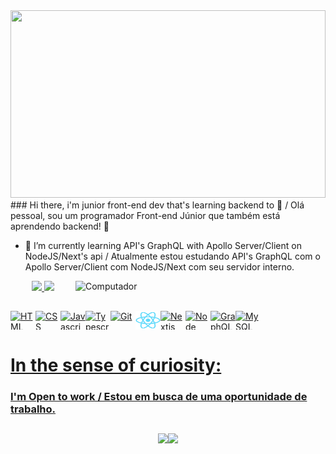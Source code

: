 <img width='100%' height='300px' src='https://raw.githubusercontent.com/joaopauloaramuni/joaopauloaramuni/master/img/header.png' />

<div>
    ### Hi there, i'm junior front-end dev that's learning backend to 👋 / Olá pessoal, sou um programador Front-end Júnior que também está aprendendo backend! 👋

  - 🌱 I’m currently learning API's GraphQL with Apollo Server/Client on NodeJS/Next's api / Atualmente estou estudando API's GraphQL com o Apollo Server/Client com    NodeJS/Next com seu servidor interno.
</div>
  
  <img src='https://raw.githubusercontent.com/MicaelliMedeiros/micaellimedeiros/master/image/computer-illustration.png' min-width="400px" max-width="400px" width="400px" align="right" alt="Computador" />


<div align="center">
  <a href="https://github.com/hxsggsz">
  <img height="160em" src="https://github-readme-stats.vercel.app/api/top-langs/?username=hxsggsz&layout=compact&langs_count=7&theme=tokyonight"/>
  <img height="150em" src="https://github-readme-stats.vercel.app/api?username=hxsggsz&show_icons=true&theme=tokyonight&include_all_commits=true&count_private=true"/>
</div>

##
  
<div style='display: flex'>
  <img align="center" alt="HTML" height="30" width="40" src="https://cdn.jsdelivr.net/gh/devicons/devicon/icons/html5/html5-original.svg">
  <img align="center" alt="CSS" height="30" width="40" src="https://cdn.jsdelivr.net/gh/devicons/devicon/icons/css3/css3-original.svg">
  <img align="center" alt="Javascript" height="30" width="40" src="https://cdn.jsdelivr.net/gh/devicons/devicon/icons/javascript/javascript-plain.svg">
  <img align="center" alt="Typescript" height="30" width="40" src="https://cdn.jsdelivr.net/gh/devicons/devicon/icons/typescript/typescript-original.svg">
  <img align="center" alt="Git" height="30" width="40" src="https://cdn.jsdelivr.net/gh/devicons/devicon/icons/git/git-original.svg">
  <img align="center" alt="Reactjs" height="30" width="40" src="https://raw.githubusercontent.com/devicons/devicon/master/icons/react/react-original.svg">
  <img align="center" alt="Nextjs" height="30" width="40" src="https://cdn.jsdelivr.net/gh/devicons/devicon/icons/nextjs/nextjs-original.svg">  
  <img align="center" alt="Node" height="30" width="40" src="https://cdn.jsdelivr.net/gh/devicons/devicon/icons/nodejs/nodejs-original.svg" />
  <img align="center" alt="GraphQL" height="30" width="40" src="https://cdn.jsdelivr.net/gh/devicons/devicon/icons/graphql/graphql-plain.svg" />
  <img align="center" alt="MySQL" height="30" width="40" src="https://cdn.jsdelivr.net/gh/devicons/devicon/icons/mysql/mysql-original.svg" />
 </div>
  
##

  # In the sense of curiosity:
  ### I'm Open to work / Estou em busca de uma oportunidade de trabalho.
  
##
  
<div style='display: flex; justify-content: center; align-items: center;'>
  <a href = "mailto:vt.hugo.2021@gmail.com"><img src="https://img.shields.io/badge/-Gmail-%23333?style=for-the-badge&logo=gmail&logoColor=white" target="_blank"></a>
  <a href="https://www.linkedin.com/in/hxsggsz/" target="_blank"><img src="https://img.shields.io/badge/-LinkedIn-%230077B5?style=for-the-badge&logo=linkedin&logoColor=white" target="_blank"></a> 
</div>
